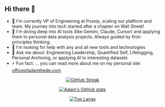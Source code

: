 ## Hi there 👋

- 🔭 I'm currently VP of Engineering at Possip, scaling our platform and team. My journey into tech started after a chapter on Wall Street!
- 🌱 I'm diving deep into AI tools (like Gemini, Claude, Cursor) and applying them to personal data analysis projects. Always guided by first-principles thinking.
- 🤔 I'm looking for help with any and all new tools and technologies
- 💬 Ask me about: Engineering Leadership, Quantified Self, Lifelogging, Personal Archiving, or applying AI to interesting datasets
- ⚡ Fun fact: ... you can read more about me on my personal site: [officeofadamthede.com](https://officeofadamthede.com)

<p align="center">
  <a href="https://git.io/streak-stats"><img src="https://github-readme-streak-stats.herokuapp.com?user=adamthede&theme=dark" alt="GitHub Streak"></a>
</p>
<p align="center">
  <a href="https://github.com/anuraghazra/github-readme-stats"><img src="https://github-readme-stats-git-master-adam-thedes-projects.vercel.app/api?username=adamthede&theme=dark&show_icons=true&show=reviews&rank_icon=github" alt="Adam's GitHub stats"></a>
</p>
<p align="center">
  <a href="https://github.com/anuraghazra/github-readme-stats"><img src="https://github-readme-stats.vercel.app/api/top-langs/?username=adamthede&layout=donut" alt="Top Langs"></a>
</p>
